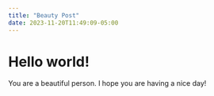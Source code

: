 ```yaml
---
title: "Beauty Post"
date: 2023-11-20T11:49:09-05:00
---
```


# Hello world!
You are a beautiful person. I hope you are having a nice day!
